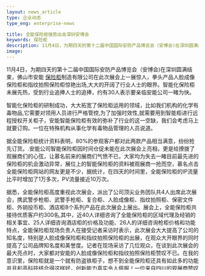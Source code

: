 ```yaml
---
layout: news_article
type: 企业动态
type_eng: enterprise-news

title: 全能保险柜强势出击深圳安博会
keywords: 保险柜
description: 11月4日，为期四天的第十二届中国国际安防产品博览会（安博会)在深圳圆满结束，佛山市安能保险柜制造有限公司在此次展会上一展惊人。
image: 
---
```

11月4日，为期四天的第十二届中国国际安防产品博览会（安博会)在深圳圆满结束，佛山市安能 [保险柜](http://www.qnn.com.cn/)制造有限公司在此次展会上一展惊人，拳头产品人脸成像保险柜和指纹拍照保险柜惊艳出场,大大的开阔了行业人士的眼界。智能化保险柜未展先热，受到行业追捧人士的追捧，约有30人表示要亲临安能公司一睹为快。

智能化保险柜的研制成功，大大拓宽了保险柜运用的领域，比如我们机构的化学有毒物品,它需要对领用人员进行严格管控,为了加强时效性,就需要用到智能柜进行远程授权开关柜子，安能智能保险柜有效的弥补了行业的这一空缺，我们会考虑马上就要订购。一位在特殊机构从事化学有毒物品管理的人员说道。

据全能保险柜统计资料表明，80%的参观客户都对此两款产品相当满意，纷纷抢先订货。.安能公司智能保险柜因时间仓促未能在此次展会上亮相，更是给撩拨了观展商们的心弦，让慕名前来的展商们气愤不已，大家均为失去一睹目前最先进的保险柜的机会激动异常，展位上的智能保险柜的资料被观展商一抢而空，慕名点击全能保险柜网站的网友更是不少，据统计，在四天的时间里，全能保险柜的IP流量比平时增加了1万多次，PV流量接近10万次。

据悉，全能保险柜高度重视此次展会，派出了公司顶尖业务团队共4人出席此次展会，携武警步枪柜、武警手枪柜、复合柜、人脸成像柜、指纹拍照柜、保密文件柜、外销投币柜、酒店柜8个系列产品在此次展会上展出。展会上，全能保险柜共接待优质客户约300名,其中，近40人详细咨询了全能保险柜的区域代理及经销的相关事宜、25人详细咨询酒店柜的价格及功能、26人的详细咨询枪柜价格和功能特点，全能保险柜现场负责人在接受记者采访时表示，此次展会大大提高了公司的知名度，特别是人脸成像保险柜和指纹拍照保险柜的出展，在观众大开眼界的同时提高了公司品牌知名度和美誉度。记者在现场采访了几位观众，在谈到此次展会的最大亮点时，大家都对安能的人脸成像保险柜和指纹拍照保险柜赞叹不已。在我的意识里，保险柜就是一个就有防盗铁柜子，想不到全能保险柜还具有如此多的功能并且和高科技结合得这样好，创新能力真实令人佩服！一位来自四川的观展商赞叹道。
